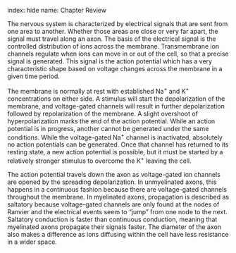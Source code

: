 index: hide
name: Chapter Review

The nervous system is characterized by electrical signals that are sent from one area to another. Whether those areas are close or very far apart, the signal must travel along an axon. The basis of the electrical signal is the controlled distribution of ions across the membrane. Transmembrane ion channels regulate when ions can move in or out of the cell, so that a precise signal is generated. This signal is the action potential which has a very characteristic shape based on voltage changes across the membrane in a given time period.

The membrane is normally at rest with established Na<sup>+</sup> and K<sup>+</sup> concentrations on either side. A stimulus will start the depolarization of the membrane, and voltage-gated channels will result in further depolarization followed by repolarization of the membrane. A slight overshoot of hyperpolarization marks the end of the action potential. While an action potential is in progress, another cannot be generated under the same conditions. While the voltage-gated Na<sup>+</sup> channel is inactivated, absolutely no action potentials can be generated. Once that channel has returned to its resting state, a new action potential is possible, but it must be started by a relatively stronger stimulus to overcome the K<sup>+</sup> leaving the cell.

The action potential travels down the axon as voltage-gated ion channels are opened by the spreading depolarization. In unmyelinated axons, this happens in a continuous fashion because there are voltage-gated channels throughout the membrane. In myelinated axons, propagation is described as saltatory because voltage-gated channels are only found at the nodes of Ranvier and the electrical events seem to “jump” from one node to the next. Saltatory conduction is faster than continuous conduction, meaning that myelinated axons propagate their signals faster. The diameter of the axon also makes a difference as ions diffusing within the cell have less resistance in a wider space.
